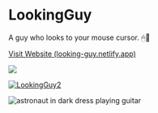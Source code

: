 # LookingGuy
A guy who looks to your mouse cursor. 🖱👀

[Visit Website (looking-guy.netlify.app)](https://looking-guy.netlify.app/)

<a href="https://looking-guy.netlify.app/"><img src="https://github.com/mitinull/LookingGuy/assets/80200060/ff400751-999d-4085-b738-ad84e2d361b8" /></a>

[![LookingGuy2](https://github.com/mitinull/LookingGuy/assets/80200060/2382f3a3-770a-47a0-9f92-7b2f46000827)](https://looking-guy.netlify.app/)

![astronaut in dark dress playing guitar](https://github.com/mitinull/LookingGuy/assets/80200060/a5ace7c7-6dc5-4727-9c36-c2adb9307081)
